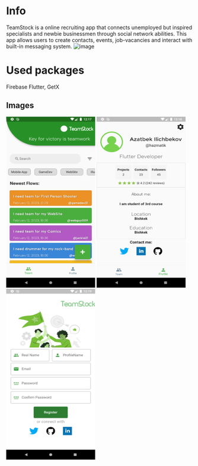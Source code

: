 # Info
TeamStock is a online recruiting app that connects unemployed but inspired specialists and newbie businessmen through social network abilities. 
	This app allows users to create contacts, events, job-vacancies and interact with built-in messaging system.
![image](https://github.com/HazmatG/TeamStock/assets/72803057/59a96895-195e-482f-a86c-fe29030b5a49)

# Used packages
Firebase Flutter, GetX

## Images
<img src="templateimages/sc_1.png" width="240" height="460">
<img src="templateimages/sc_2.png" width="240" height="460">
<img src="templateimages/sc_5.png" width="240" height="460">
